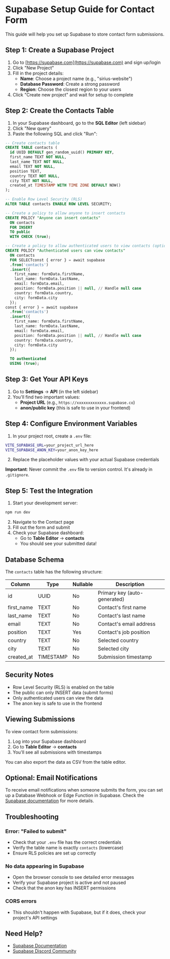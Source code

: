 # Supabase Setup Guide for Contact Form

This guide will help you set up Supabase to store contact form submissions.

## Step 1: Create a Supabase Project

1. Go to [https://supabase.com](https://supabase.com) and sign up/login
2. Click "New Project"
3. Fill in the project details:
   - **Name**: Choose a project name (e.g., "sirius-website")
   - **Database Password**: Create a strong password
   - **Region**: Choose the closest region to your users
4. Click "Create new project" and wait for setup to complete

## Step 2: Create the Contacts Table

1. In your Supabase dashboard, go to the **SQL Editor** (left sidebar)
2. Click "New query"
3. Paste the following SQL and click "Run":

```sql
-- Create contacts table
CREATE TABLE contacts (
  id UUID DEFAULT gen_random_uuid() PRIMARY KEY,
  first_name TEXT NOT NULL,
  last_name TEXT NOT NULL,
  email TEXT NOT NULL,
  position TEXT,
  country TEXT NOT NULL,
  city TEXT NOT NULL,
  created_at TIMESTAMP WITH TIME ZONE DEFAULT NOW()
);

-- Enable Row Level Security (RLS)
ALTER TABLE contacts ENABLE ROW LEVEL SECURITY;

-- Create a policy to allow anyone to insert contacts
CREATE POLICY "Anyone can insert contacts"
  ON contacts
  FOR INSERT
  TO public
  WITH CHECK (true);

-- Create a policy to allow authenticated users to view contacts (optional)
CREATE POLICY "Authenticated users can view contacts"
  ON contacts
  FOR SELECTconst { error } = await supabase
  .from('contacts')
  .insert({
    first_name: formData.firstName,
    last_name: formData.lastName,
    email: formData.email,
    position: formData.position || null, // Handle null case
    country: formData.country,
    city: formData.city
  });
const { error } = await supabase
  .from('contacts')
  .insert({
    first_name: formData.firstName,
    last_name: formData.lastName,
    email: formData.email,
    position: formData.position || null, // Handle null case
    country: formData.country,
    city: formData.city
  });

  TO authenticated
  USING (true);
```

## Step 3: Get Your API Keys

1. Go to **Settings** → **API** (in the left sidebar)
2. You'll find two important values:
   - **Project URL** (e.g., `https://xxxxxxxxxxxxx.supabase.co`)
   - **anon/public key** (this is safe to use in your frontend)

## Step 4: Configure Environment Variables

1. In your project root, create a `.env` file:

```bash
VITE_SUPABASE_URL=your_project_url_here
VITE_SUPABASE_ANON_KEY=your_anon_key_here
```

2. Replace the placeholder values with your actual Supabase credentials

**Important**: Never commit the `.env` file to version control. It's already in `.gitignore`.

## Step 5: Test the Integration

1. Start your development server:
```bash
npm run dev
```

2. Navigate to the Contact page
3. Fill out the form and submit
4. Check your Supabase dashboard:
   - Go to **Table Editor** → **contacts**
   - You should see your submitted data!

## Database Schema

The `contacts` table has the following structure:

| Column       | Type      | Nullable | Description                    |
|--------------|-----------|----------|--------------------------------|
| id           | UUID      | No       | Primary key (auto-generated)   |
| first_name   | TEXT      | No       | Contact's first name           |
| last_name    | TEXT      | No       | Contact's last name            |
| email        | TEXT      | No       | Contact's email address        |
| position     | TEXT      | Yes      | Contact's job position         |
| country      | TEXT      | No       | Selected country               |
| city         | TEXT      | No       | Selected city                  |
| created_at   | TIMESTAMP | No       | Submission timestamp           |

## Security Notes

- Row Level Security (RLS) is enabled on the table
- The public can only INSERT data (submit forms)
- Only authenticated users can view the data
- The anon key is safe to use in the frontend

## Viewing Submissions

To view contact form submissions:

1. Log into your Supabase dashboard
2. Go to **Table Editor** → **contacts**
3. You'll see all submissions with timestamps

You can also export the data as CSV from the table editor.

## Optional: Email Notifications

To receive email notifications when someone submits the form, you can set up a Database Webhook or Edge Function in Supabase. Check the [Supabase documentation](https://supabase.com/docs) for more details.

## Troubleshooting

### Error: "Failed to submit"
- Check that your `.env` file has the correct credentials
- Verify the table name is exactly `contacts` (lowercase)
- Ensure RLS policies are set up correctly

### No data appearing in Supabase
- Open the browser console to see detailed error messages
- Verify your Supabase project is active and not paused
- Check that the anon key has INSERT permissions

### CORS errors
- This shouldn't happen with Supabase, but if it does, check your project's API settings

## Need Help?

- [Supabase Documentation](https://supabase.com/docs)
- [Supabase Discord Community](https://discord.supabase.com)
